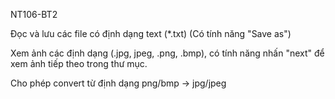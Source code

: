 NT106-BT2

Đọc và lưu các file có định dạng text (*.txt) (Có tính năng "Save as")

Xem ảnh các định dạng (.jpg, jpeg, .png, .bmp), có tính năng nhấn "next" để xem ảnh tiếp theo trong thư mục.


Cho phép convert từ định dạng png/bmp -> jpg/jpeg